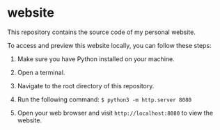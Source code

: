 # website

This repository contains the source code of my personal website.

To access and preview this website locally, you can follow these steps:

1. Make sure you have Python installed on your machine.
2. Open a terminal.
3. Navigate to the root directory of this repository.
4. Run the following command: ` $ python3 -m http.server 8080 `

5. Open your web browser and visit `http://localhost:8080` to view the website.
